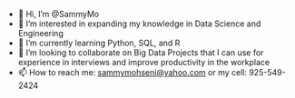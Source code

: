 - 👋 Hi, I’m @SammyMo
- 👀 I’m interested in expanding my knowledge in Data Science and Engineering
- 🌱 I’m currently learning Python, SQL, and R
- 💞️ I’m looking to collaborate on Big Data Projects that I can use for experience in interviews and improve productivity in the workplace
- 📫 How to reach me: sammymohseni@yahoo.com or my cell: 925-549-2424

<!---
SammyMo/SammyMo is a ✨ special ✨ repository because its `README.md` (this file) appears on your GitHub profile.
You can click the Preview link to take a look at your changes.
--->
